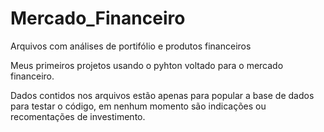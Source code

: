# Mercado_Financeiro
<p>Arquivos com análises de portifólio e produtos financeiros</p>
<p>Meus primeiros projetos usando o pyhton voltado para o mercado financeiro.</p>
<p><n>Dados contidos nos arquivos estão apenas para popular a base de dados para testar o código, em nenhum momento são indicações ou recomentações de investimento.</n></p>

